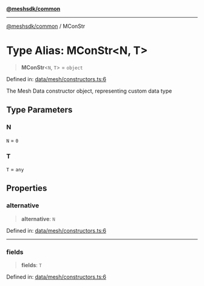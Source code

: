 [**@meshsdk/common**](../README.md)

***

[@meshsdk/common](../globals.md) / MConStr

# Type Alias: MConStr\<N, T\>

> **MConStr**\<`N`, `T`\> = `object`

Defined in: [data/mesh/constructors.ts:6](https://github.com/MeshJS/mesh/blob/1abde1553cbd7cf2cf4e40197fc0de9e4a7d0f49/packages/mesh-common/src/data/mesh/constructors.ts#L6)

The Mesh Data constructor object, representing custom data type

## Type Parameters

### N

`N` = `0`

### T

`T` = `any`

## Properties

### alternative

> **alternative**: `N`

Defined in: [data/mesh/constructors.ts:6](https://github.com/MeshJS/mesh/blob/1abde1553cbd7cf2cf4e40197fc0de9e4a7d0f49/packages/mesh-common/src/data/mesh/constructors.ts#L6)

***

### fields

> **fields**: `T`

Defined in: [data/mesh/constructors.ts:6](https://github.com/MeshJS/mesh/blob/1abde1553cbd7cf2cf4e40197fc0de9e4a7d0f49/packages/mesh-common/src/data/mesh/constructors.ts#L6)

